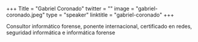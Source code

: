 +++
Title = "Gabriel Coronado"
twitter = ""
image = "gabriel-coronado.jpeg"
type = "speaker"
linktitle = "gabriel-coronado"
+++

Consultor informático forense, ponente internacional, certificado en redes, seguridad informática e informática forense 